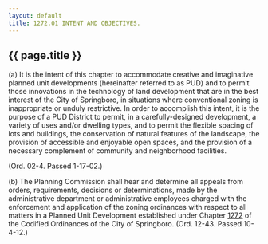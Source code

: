 ```yaml
---
layout: default 
title: 1272.01 INTENT AND OBJECTIVES.
---
```


{{ page.title }}
----------------

​(a) It is the intent of this chapter to accommodate creative and
imaginative planned unit developments (hereinafter referred to as PUD)
and to permit those innovations in the technology of land development
that are in the best interest of the City of Springboro, in situations
where conventional zoning is inappropriate or unduly restrictive. In
order to accomplish this intent, it is the purpose of a PUD District to
permit, in a carefully-designed development, a variety of uses and/or
dwelling types, and to permit the flexible spacing of lots and
buildings, the conservation of natural features of the landscape, the
provision of accessible and enjoyable open spaces, and the provision of
a necessary complement of community and neighborhood facilities.

(Ord. 02-4. Passed 1-17-02.)

​(b) The Planning Commission shall hear and determine all appeals from
orders, requirements, decisions or determinations, made by the
administrative department or administrative employees charged with the
enforcement and application of the zoning ordinances with respect to all
matters in a Planned Unit Development established under Chapter
[1272](53182510.html) of the Codified Ordinances of the City of
Springboro. (Ord. 12-43. Passed 10-4-12.)
